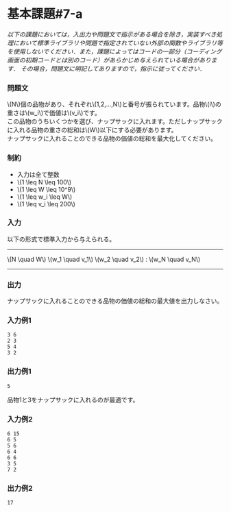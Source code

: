 # 基本課題#7-a

*以下の課題においては，入出力や問題文で指示がある場合を除き，実装すべき処理において標準ライブラリや問題で指定されていない外部の関数やライブラリ等を使用しないでください．また，課題によってはコードの一部分（コーディング画面の初期コードとは別のコード）があらかじめ与えられている場合があります． その場合，問題文に明記してありますので，指示に従ってください．*

### 問題文
\\(N\\)個の品物があり、それぞれ\\(1,2,...,N\\)と番号が振られています。品物\\(i\\)の重さは\\(w_i\\)で価値は\\(v_i\\)です。  
この品物のうちいくつかを選び、ナップサックに入れます。ただしナップサックに入れる品物の重さの総和は\\(W\\)以下にする必要があります。  
ナップサックに入れることのできる品物の価値の総和を最大化してください。  




### 制約
- 入力は全て整数
- \\(1 \leq N \leq 100\\)
- \\(1 \leq W \leq 10^9\\)
- \\(1 \leq w_i \leq W\\)
- \\(1 \leq v_i \leq 200\\)



### 入力
以下の形式で標準入力から与えられる。

---

\\(N \quad W\\)
\\(w_1 \quad v_1\\)
\\(w_2 \quad v_2\\)
:
\\(w_N \quad v_N\\)

---




### 出力
ナップサックに入れることのできる品物の価値の総和の最大値を出力しなさい。

### 入力例1
```
3 6
2 3
5 4
3 2

```
### 出力例1
```
5

```

品物1と3をナップサックに入れるのが最適です。

### 入力例2
```
6 15
6 5
5 6
6 4
6 6
3 5
7 2

```
### 出力例2
```
17

```

